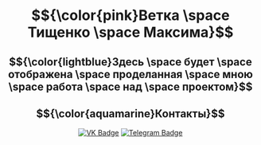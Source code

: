 <div align = "center">
  
# $${\color{pink}Ветка \space Тищенко \space Максима}$$
## $${\color{lightblue}Здесь \space будет \space отображена \space проделанная \space мною \space работа \space над \space проектом}$$


## $${\color{aquamarine}Контакты}$$
[![VK Badge](https://img.shields.io/badge/VK-%40ky3enbka-blue?style=for-the-badge&logo=vk)](https://vk.com/ky3enbka)
[![Telegram Badge](https://img.shields.io/badge/Telegram-%40ku3enbka-blue?style=for-the-badge&logo=telegram)](https://t.me/ku3enbka)

</div>
